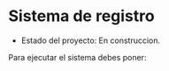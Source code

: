 <h1>Sistema de registro</h1>

- Estado del proyecto: En construccion.

Para ejecutar el sistema debes poner:

```npm install react´´´
